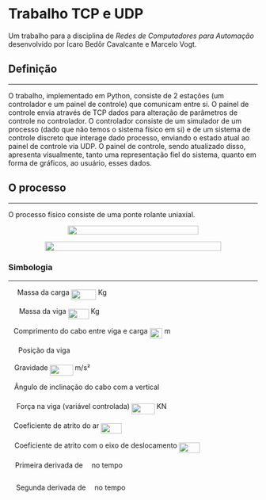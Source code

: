 # Trabalho TCP e UDP

Um trabalho para a disciplina de _Redes de Computadores para Automação_ desenvolvido por Ícaro Bedôr Cavalcante e Marcelo Vogt.

## Definição
---

O trabalho, implementado em Python, consiste de 2 estações (um controlador e um painel de controle) que comunicam entre si.
O painel de controle envia através de TCP dados para alteração de parâmetros de controle no controlador.
O controlador consiste de um simulador de um processo (dado que não temos o sistema físico em si) e de um sistema de controle discreto que interage dado processo, enviando o estado atual ao painel de controle via UDP.
O painel de controle, sendo atualizado disso, apresenta visualmente, tanto uma representação fiel do sistema, quanto em forma de gráficos, ao usuário, esses dados.

## O processo
---

O processo físico consiste de uma ponte rolante uniaxial.

<p align="center"><img src="./svgs/0e9a55de53e1e1a347c16262da9f0947.svg?invert_in_darkmode" align=middle width=264.6421899pt height=18.512775599999998pt/></p>
<p align="center"><img src="./svgs/836b283b474b11995cfb2f9ac3600e9c.svg?invert_in_darkmode" align=middle width=356.74443254999994pt height=19.4260143pt/></p>

### Simbologia
---

<img src="./svgs/0e51a2dede42189d77627c4d742822c3.svg?invert_in_darkmode" align=middle width=14.433101099999991pt height=14.15524440000002pt/> Massa da carga <img src="./svgs/8cc5b242521d00854cf3cd97ee01499c.svg?invert_in_darkmode" align=middle width=50.22836939999999pt height=21.18721440000001pt/> Kg

<img src="./svgs/fb97d38bcc19230b0acd442e17db879c.svg?invert_in_darkmode" align=middle width=17.73973739999999pt height=22.465723500000017pt/> Massa da viga <img src="./svgs/a05e2235eef34e3ad8345d8746fe5b6a.svg?invert_in_darkmode" align=middle width=42.00916004999999pt height=21.18721440000001pt/> Kg

<img src="./svgs/d30a65b936d8007addc9c789d5a7ae49.svg?invert_in_darkmode" align=middle width=6.849367799999992pt height=22.831056599999986pt/> Comprimento do cabo entre viga e carga <img src="./svgs/b8f8e99442889e80d6502f1beca739ee.svg?invert_in_darkmode" align=middle width=25.570741349999988pt height=21.18721440000001pt/> m

<img src="./svgs/f45e64c5ffa0374b4ef861d4f0144021.svg?invert_in_darkmode" align=middle width=16.383249299999992pt height=14.15524440000002pt/> Posição da viga

<img src="./svgs/3cf4fbd05970446973fc3d9fa3fe3c41.svg?invert_in_darkmode" align=middle width=8.430376349999989pt height=14.15524440000002pt/> Gravidade <img src="./svgs/a499f99af6a9e92d550633ee68ff6276.svg?invert_in_darkmode" align=middle width=46.57538489999998pt height=21.18721440000001pt/> m/s²

<img src="./svgs/27e556cf3caa0673ac49a8f0de3c73ca.svg?invert_in_darkmode" align=middle width=8.17352744999999pt height=22.831056599999986pt/> Ângulo de inclinação do cabo com a vertical

<img src="./svgs/b8bc815b5e9d5177af01fd4d3d3c2f10.svg?invert_in_darkmode" align=middle width=12.85392569999999pt height=22.465723500000017pt/> Força na viga (variável controlada) <img src="./svgs/77bf082e145a70a3ff1d2f7ca122e95a.svg?invert_in_darkmode" align=middle width=46.57538489999998pt height=21.18721440000001pt/> KN

<img src="./svgs/4bdc8d9bcfb35e1c9bfb51fc69687dfc.svg?invert_in_darkmode" align=middle width=7.054796099999991pt height=22.831056599999986pt/> Coeficiente de atrito do ar <img src="./svgs/5ab7be53be041e6b2240494870061da9.svg?invert_in_darkmode" align=middle width=42.00916004999999pt height=21.18721440000001pt/>

<img src="./svgs/2103f85b8b1477f430fc407cad462224.svg?invert_in_darkmode" align=middle width=8.55596444999999pt height=22.831056599999986pt/> Coeficiente de atrito com o eixo de deslocamento <img src="./svgs/5ab7be53be041e6b2240494870061da9.svg?invert_in_darkmode" align=middle width=42.00916004999999pt height=21.18721440000001pt/>

<img src="./svgs/100f3b1bc4e9452f6562e800febf5c60.svg?invert_in_darkmode" align=middle width=9.93164039999999pt height=30.632847300000012pt/> Primeira derivada de <img src="./svgs/190083ef7a1625fbc75f243cffb9c96d.svg?invert_in_darkmode" align=middle width=9.81741584999999pt height=22.831056599999986pt/> no tempo

<img src="./svgs/3a0328249aa81733bf44a7d91ba2e0b9.svg?invert_in_darkmode" align=middle width=11.75813594999999pt height=30.632847300000012pt/> Segunda derivada de <img src="./svgs/190083ef7a1625fbc75f243cffb9c96d.svg?invert_in_darkmode" align=middle width=9.81741584999999pt height=22.831056599999986pt/> no tempo
